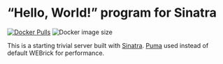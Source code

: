 # “Hello, World!” program for Sinatra

[![Docker Pulls](https://img.shields.io/docker/pulls/franklinyu/sinatra-hello.svg)](https://hub.docker.com/r/franklinyu/sinatra-hello)
![Docker image size](https://img.shields.io/docker/image-size/franklinyu/sinatra-hello/latest)

This is a starting trivial server built with [Sinatra][]. [Puma][] used instead
of default WEBrick for performance.

[Sinatra]: http://www.sinatrarb.com
[Puma]: http://puma.io
